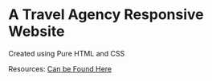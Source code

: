 # A Travel Agency Responsive Website

Created using Pure HTML and CSS

Resources: [Can be Found Here](https://github.com/ProgrammingHero1/B9A2-Hero-Travel)
